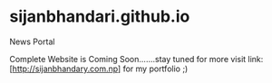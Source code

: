 # sijanbhandari.github.io
News Portal

Complete Website is Coming Soon.......stay tuned for more
visit link:[http://sijanbhandary.com.np] for my portfolio ;)
